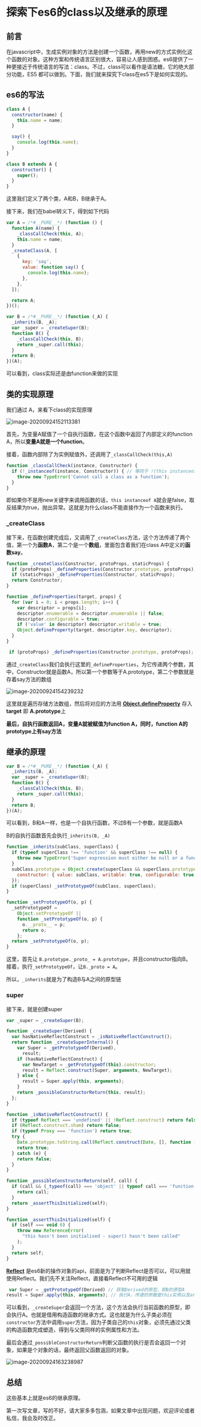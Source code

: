 # 探索下es6的class以及继承的原理

## 前言

在javascript中，生成实例对象的方法是创建一个函数，再用new的方式实例化这个函数的对象。这种方案和传统语言区别很大，容易让人感到困惑。es6提供了一种更接近于传统语言的写法：class。不过，class可以看作是语法糖，它的绝大部分功能，ES5 都可以做到。下面，我们就来探究下class在es5下是如何实现的。

## es6的写法

```javascript
class A {
  constructor(name) {
    this.name = name;
  }

  say() {
    console.log(this.name);
  }
}

class B extends A {
  constructor() {
    super();
  }
}
```

这里我们定义了两个类，A和B，B继承于A。

接下来，我们在babel转义下，得到如下代码

```javascript
var A = /*#__PURE__*/ (function () {
  function A(name) {
    _classCallCheck(this, A);
    this.name = name;
  }
  _createClass(A, [
    {
      key: 'say',
      value: function say() {
        console.log(this.name);
      },
    },
  ]);

  return A;
})();

var B = /*#__PURE__*/ (function (_A) {
  _inherits(B, _A);
  var _super = _createSuper(B);
  function B() {
    _classCallCheck(this, B);
    return _super.call(this);
  }
  return B;
})(A);
```

可以看到，class实际还是由function来做的实现

## 类的实现原理

我们通过 A，来看下class的实现原理

![image-20200924152113381](./assets/image-20200924152113381.png)



首先，为变量A赋值了一个自执行函数，在这个函数中返回了内部定义的function A，所以**变量A就是一个function**。

接着，函数内部除了为实例赋值外，还调用了`_classCallCheck(this,A)`

```javascript
function _classCallCheck(instance, Constructor) {
  if (!_instanceof(instance, Constructor)) { // 等同于 !(this instanceof A)
    throw new TypeError('Cannot call a class as a function');
  }
}
```

即如果你不是用new关键字来调用函数的话，`this instanceof A`就会是false，取反结果为true，抛出异常。这就是为什么class不能直接作为一个函数来执行。

### _createClass

接下来，在函数创建完成后，又调用了`_createClass`方法，这个方法传递了两个值，第一个为**函数A**，第二个是一个**数组**，里面包含着我们在class A中定义的**函数say**。

```javascript
function _createClass(Constructor, protoProps, staticProps) {
  if (protoProps) _defineProperties(Constructor.prototype, protoProps);
  if (staticProps) _defineProperties(Constructor, staticProps);
  return Constructor;
}

function _defineProperties(target, props) {
  for (var i = 0; i < props.length; i++) {
    var descriptor = props[i];
    descriptor.enumerable = descriptor.enumerable || false;
    descriptor.configurable = true;
    if ('value' in descriptor) descriptor.writable = true;
    Object.defineProperty(target, descriptor.key, descriptor);
  }
}
```

```javascript
 if (protoProps) _defineProperties(Constructor.prototype, protoProps);
```

通过`_createClass`我们会执行这里的`_defineProperties`，为它传递两个参数，其中，Constructor就是函数A，所以第一个参数等于A.prototype，第二个参数就是存着say方法的数组

![image-20200924154239232](./assets/image-20200924154239232.png)

这里就是遍历存储方法数组，然后将对应的方法用  **[Object.defineProperty](https://developer.mozilla.org/zh-CN/docs/Web/JavaScript/Reference/Global_Objects/Object/defineProperty)** 存入 **target** 即 **A.prototype**上

**最后，自执行函数返回A，变量A就被赋值为function A，同时，function A的prototype上有say方法**

## 继承的原理

```javascript
var B = /*#__PURE__*/ (function (_A) {
  _inherits(B, _A);
  var _super = _createSuper(B);
  function B() {
    _classCallCheck(this, B);
    return _super.call(this);
  }
  return B;
})(A);
```

可以看到，B和A一样，也是一个自执行函数，不过B有一个参数，就是函数A

B的自执行函数首先会执行`_inherits(B, _A)`

```javascript
function _inherits(subClass, superClass) {
  if (typeof superClass !== 'function' && superClass !== null) {
    throw new TypeError('Super expression must either be null or a function');
  }
  subClass.prototype = Object.create(superClass && superClass.prototype, {
    constructor: { value: subClass, writable: true, configurable: true },
  });
  if (superClass) _setPrototypeOf(subClass, superClass);
}

function _setPrototypeOf(o, p) {
  _setPrototypeOf =
    Object.setPrototypeOf ||
    function _setPrototypeOf(o, p) {
      o.__proto__ = p;
      return o;
    };
  return _setPrototypeOf(o, p);
}
```

这里，首先让 `B.prototype._proto_ = A.prototype`，并且constructor指向B。接着，执行`_setPrototypeOf`，让`B._proto = A`。

所以，`_inherits`就是为了构造B与A之间的原型链

### super

接下来，就是创建super

```javascript
var _super = _createSuper(B);

function _createSuper(Derived) {
  var hasNativeReflectConstruct = _isNativeReflectConstruct();
  return function _createSuperInternal() {
    var Super = _getPrototypeOf(Derived),
      result;
    if (hasNativeReflectConstruct) {
      var NewTarget = _getPrototypeOf(this).constructor;
      result = Reflect.construct(Super, arguments, NewTarget);
    } else {
      result = Super.apply(this, arguments);
    }
    return _possibleConstructorReturn(this, result);
  };
}

function _isNativeReflectConstruct() {
  if (typeof Reflect === 'undefined' || !Reflect.construct) return false;
  if (Reflect.construct.sham) return false;
  if (typeof Proxy === 'function') return true;
  try {
    Date.prototype.toString.call(Reflect.construct(Date, [], function () {}));
    return true;
  } catch (e) {
    return false;
  }
}

function _possibleConstructorReturn(self, call) {
  if (call && (_typeof(call) === 'object' || typeof call === 'function')) {
    return call;
  }
  return _assertThisInitialized(self);
}

function _assertThisInitialized(self) {
  if (self === void 0) {
    throw new ReferenceError(
      "this hasn't been initialised - super() hasn't been called"
    );
  }
  return self;
}
```

**[Reflect](https://es6.ruanyifeng.com/?search=Reflect&x=15&y=12#docs/reflect)** 是es6新的操作对象的api，前面是为了判断Reflect是否可以，可以用就使用Reflect。我们先不关注Reflect，直接看Reflect不可用的逻辑

```javascript
 var Super = _getPrototypeOf(Derived) // 获取Derived的原型，即B的原型A
result = Super.apply(this, arguments); // 执行A，传递的参数是this实例以及arguments
```

可以看到，`_createSuper`会返回一个方法，这个方法会执行当前函数的原型，即会执行A。也就是借用构造函数的继承方式。这也就是为什么子类必须在`constructor`方法中调用`super`方法，因为子类自己的`this`对象，必须先通过父类的构造函数完成塑造，得到与父类同样的实例属性和方法。

最后会通过`_possibleConstructorReturn`判断父函数的执行是否会返回一个对象，如果是个对象的话，最终返回父函数返回的对象。

![image-20200924163238987](./assets/image-20200924163238987.png)

## 总结

这些基本上就是es6的继承原理。

第一次写文章，写的不好，请大家多多包涵，如果文章中出现问题，欢迎评论或者私信，我会及时改正。